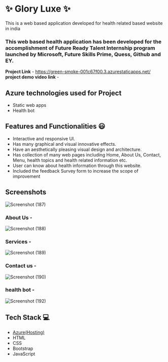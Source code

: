 
# ✨  Glory Luxe ✨

This is a web based application developed for health related based website in india

### This web based health application has been developed for the accomplishment of Future Ready Talent Internship program launched by Microsoft, Future Skills Prime, Quess, Github and EY.


**Project Link** - https://green-smoke-001c67f00.3.azurestaticapps.net/
**project demo video link** - 

## Azure technologies used for Project

- Static web apps
- Health bot

## Features and Functionalities 😃

- Interactive and responsive UI.
- Has many graphical and visual innovative effects.
- Have an aesthetically pleasing visual design and architecture.
- Has collection of many web pages including Home, About Us, Contact, Menu, health topics and health related information etc.
- User can know about health information through this website.
- Included the feedback Survey form to increase the scope of improvement 

## Screenshots
![Screenshot (187)](https://user-images.githubusercontent.com/89778178/234268450-247ce7c0-2b3c-4c35-808a-4bb9a6b8326b.png)


### About Us -
![Screenshot (188)](https://user-images.githubusercontent.com/89778178/234268459-ec08c2fa-8b2e-45f9-9b0f-dd48ebda4e8b.png)


### Services -
![Screenshot (189)](https://user-images.githubusercontent.com/89778178/234268468-60e3e689-4e6f-47ad-a24e-c01589f39486.png)


### Contact us -
![Screenshot (190)](https://user-images.githubusercontent.com/89778178/234268560-593be3de-402a-4b38-8556-6113ffd0e3b7.png)


### health bot -
![Screenshot (192)](https://user-images.githubusercontent.com/89778178/234269119-d9f06cd1-a846-49bb-9088-75db02b537f0.png)



## Tech Stack 💻

- [Azure(Hosting)](https://azure.microsoft.com/en-in/features/azure-portal/)
- HTML
- CSS
- Bootstrap
- JavaScript
